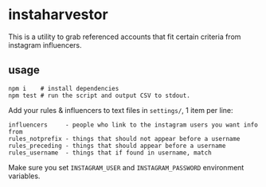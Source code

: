 # instaharvestor

This is a utility to grab referenced accounts that fit certain criteria from instagram influencers.

## usage

```
npm i    # install dependencies
npm test # run the script and output CSV to stdout.
```

Add your rules & influencers to text files in `settings/`, 1 item per line:

```
influencers     - people who link to the instagram users you want info from
rules_notprefix - things that should not appear before a username
rules_preceding - things that should appear before a username
rules_username  - things that if found in username, match
```

Make sure you set `INSTAGRAM_USER` and `INSTAGRAM_PASSWORD` environment variables.